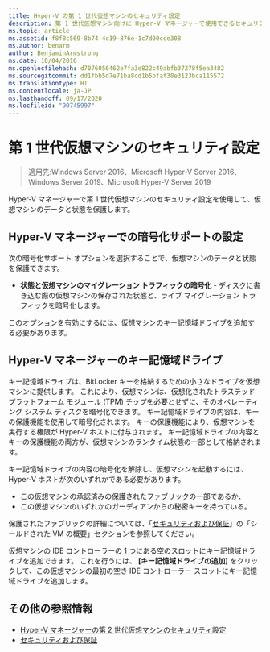 ```yaml
---
title: Hyper-V の第 1 世代仮想マシンのセキュリティ設定
description: 第 1 世代仮想マシン向けに Hyper-V マネージャーで使用できるセキュリティ設定について説明します
ms.topic: article
ms.assetid: f8f8c569-8b74-4c19-876e-1c7d00cce308
ms.author: benarm
author: BenjaminArmstrong
ms.date: 10/04/2016
ms.openlocfilehash: d7076056462e7fa3e822c49abfb37278f5ea3482
ms.sourcegitcommit: dd1fbb5d7e71ba8cd1b5bfaf38e3123bca115572
ms.translationtype: HT
ms.contentlocale: ja-JP
ms.lasthandoff: 09/17/2020
ms.locfileid: "90745997"
---
```

# <a name="generation-1-virtual-machine-security-settings"></a>第 1 世代仮想マシンのセキュリティ設定

>適用先:Windows Server 2016、Microsoft Hyper-V Server 2016、Windows Server 2019、Microsoft Hyper-V Server 2019

Hyper-V マネージャーで第 1 世代仮想マシンのセキュリティ設定を使用して、仮想マシンのデータと状態を保護します。

## <a name="encryption-support-settings-in-hyper-v-manager"></a>Hyper-V マネージャーでの暗号化サポートの設定

次の暗号化サポート オプションを選択することで、仮想マシンのデータと状態を保護できます。

- **状態と仮想マシンのマイグレーション トラフィックの暗号化** - ディスクに書き込む際の仮想マシンの保存された状態と、ライブ マイグレーション トラフィックを暗号化します。

このオプションを有効にするには、仮想マシンのキー記憶域ドライブを追加する必要があります。

## <a name="key-storage-drive-in-hyper-v-manager"></a>Hyper-V マネージャーのキー記憶域ドライブ

キー記憶域ドライブは、BitLocker キーを格納するための小さなドライブを仮想マシンに提供します。 これにより、仮想マシンは、仮想化されたトラステッド プラットフォーム モジュール (TPM) チップを必要とせずに、そのオペレーティング システム ディスクを暗号化できます。 キー記憶域ドライブの内容は、キーの保護機能を使用して暗号化されます。 キーの保護機能により、仮想マシンを実行する権限が Hyper-V ホストに付与されます。 キー記憶域ドライブの内容とキーの保護機能の両方が、仮想マシンのランタイム状態の一部として格納されます。

キー記憶域ドライブの内容の暗号化を解除し、仮想マシンを起動するには、Hyper-V ホストが次のいずれかである必要があります。

- この仮想マシンの承認済みの保護されたファブリックの一部であるか、
- この仮想マシンのいずれかのガーディアンからの秘密キーを持っている。

保護されたファブリックの詳細については、「[セキュリティおよび保証](../../../security/Security-and-Assurance.yml)」の「シールドされた VM の概要」セクションを参照してください。

仮想マシンの IDE コントローラーの 1 つにある空のスロットにキー記憶域ドライブを追加できます。 これを行うには、 **[キー記憶域ドライブの追加]** をクリックして、この仮想マシンの最初の空き IDE コントローラー スロットにキー記憶域ドライブを追加します。

## <a name="additional-references"></a>その他の参照情報

- [Hyper-V マネージャーの第 2 世代仮想マシンのセキュリティ設定](Generation-2-virtual-machine-security-settings-for-hyper-v.md)
- [セキュリティおよび保証](../../../security/Security-and-Assurance.yml)